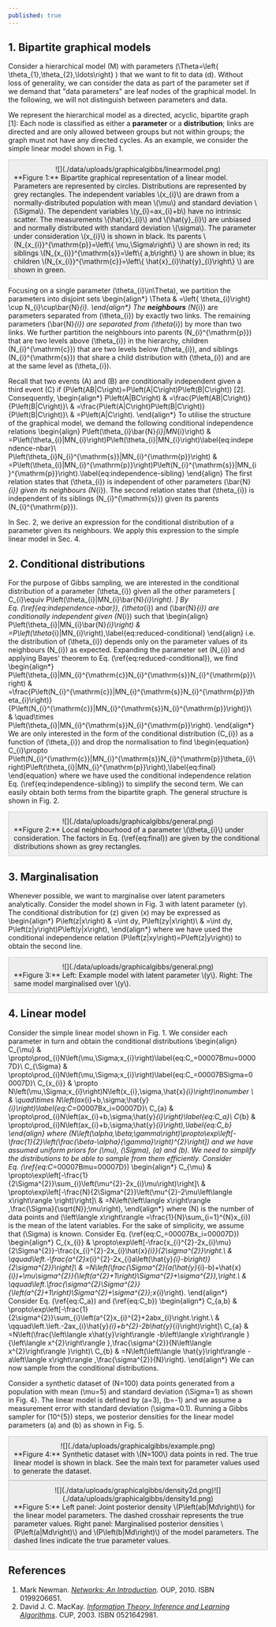 ```yaml
---
published: true
---
```



## 1\. Bipartite graphical models

Consider a hierarchical model \(M\) with parameters \(\Theta=\left\{ \theta_{1},\theta_{2},\ldots\right\} \) that we want to fit to data \(d\). Without loss of generality, we can consider the data as part of the parameter set if we demand that "data parameters" are leaf nodes of the graphical model. In the following, we will not distinguish between parameters and data.

We represent the hierarchical model as a directed, acyclic, bipartite graph [1]: Each node is classified as either a **parameter** or a **distribution**; links are directed and are only allowed between groups but not within groups; the graph must not have any directed cycles. As an example, we consider the simple linear model shown in Fig. 1.

<style scoped="" type="text/css">div.figure { background: #EEE; border: #CCC solid 1px; width: 100%; padding: 10px; };</style>

<div class="figure">

<center>![](./data/uploads/graphicalgibbs/linearmodel.png)</center>

<div>**Figure 1:** Bipartite graphical representation of a linear model. Parameters are represented by circles. Distributions are represented by grey rectangles. The independent variables \(x_{i}\) are drawn from a normally-distributed population with mean \(\mu\) and standard deviation \(\Sigma\). The dependent variables \(y_{i}=ax_{i}+b\) have no intrinsic scatter. The measurements \(\hat{x}_{i}\) and \(\hat{y}_{i}\) are unbiased and normally distributed with standard deviation \(\sigma\). The parameter under consideration \(x_{i}\) is shown in black. Its parents \(N_{x_{i}}^{\mathrm{p}}=\left\{ \mu,\Sigma\right\} \) are shown in red; its siblings \(N_{x_{i}}^{\mathrm{s}}=\left\{ a,b\right\} \) are shown in blue; its children \(N_{x_{i}}^{\mathrm{c}}=\left\{ \hat{x}_{i}\hat{y}_{i}\right\} \) are shown in green.</div>

</div>

Focusing on a single parameter \(\theta_{i}\in\Theta\), we partition the parameters into disjoint sets \begin{align*} \Theta & =\left\{ \theta_{i}\right\} \cup N_{i}\cup\bar{N}_{i}. \end{align*} The **neighbours** \(N_{i}\) are parameters separated from \(\theta_{i}\) by exactly two links. The remaining parameters \(\bar{N}_{i}\) are separated from \(\theta_{i}\) by more than two links. We further partition the neighbours into parents \(N_{i}^{\mathrm{p}}\) that are two levels above \(\theta_{i}\) in the hierarchy, children \(N_{i}^{\mathrm{c}}\) that are two levels below \(\theta_{i}\), and siblings \(N_{i}^{\mathrm{s}}\) that share a child distribution with \(\theta_{i}\) and are at the same level as \(\theta_{i}\).

Recall that two events \(A\) and \(B\) are conditionally independent given a third event \(C\) if \(P\left(AB|C\right)=P\left(A|C\right)P\left(B|C\right)\) [2]. Consequently, \begin{align*} P\left(A|BC\right) & =\frac{P\left(AB|C\right)}{P\left(B|C\right)}\\ & =\frac{P\left(A|C\right)P\left(B|C\right)}{P\left(B|C\right)}\\ & =P\left(A|C\right). \end{align*} To utilise the structure of the graphical model, we demand the following conditional independence relations \begin{align} P\left(\theta_{i}\bar{N}_{i}|MN_{i}\right) & =P\left(\theta_{i}|MN_{i}\right)P\left(\theta_{i}|MN_{i}\right)\label{eq:independence-nbar}\\ P\left(\theta_{i}N_{i}^{\mathrm{s}}|MN_{i}^{\mathrm{p}}\right) & =P\left(\theta_{i}|MN_{i}^{\mathrm{p}}\right)P\left(N_{i}^{\mathrm{s}}|MN_{i}^{\mathrm{p}}\right).\label{eq:independence-sibling} \end{align} The first relation states that \(\theta_{i}\) is independent of other parameters \(\bar{N}_{i}\) given its neighbours \(N_{i}\). The second relation states that \(\theta_{i}\) is independent of its siblings \(N_{i}^{\mathrm{s}}\) given its parents \(N_{i}^{\mathrm{p}}\).

In Sec. 2, we derive an expression for the conditional distribution of a parameter given its neighbours. We apply this expression to the simple linear model in Sec. 4.

## 2\. Conditional distributions

For the purpose of Gibbs sampling, we are interested in the conditional distribution of a parameter \(\theta_{i}\) given all the other parameters \[ C_{i}\equiv P\left(\theta_{i}|MN_{i}\bar{N}_{i}\right). \] By Eq. (\ref{eq:independence-nbar}), \(\theta_{i}\) and \(\bar{N}_{i}\) are conditionally independent given \(N_{i}\) such that \begin{align} P\left(\theta_{i}|MN_{i}\bar{N}_{i}\right) & =P\left(\theta_{i}|MN_{i}\right),\label{eq:reduced-conditional} \end{align} i.e. the distribution of \(\theta_{i}\) depends only on the parameter values of its neighbours \(N_{i}\) as expected. Expanding the parameter set \(N_{i}\) and applying Bayes' theorem to Eq. (\ref{eq:reduced-conditional}), we find \begin{align*} P\left(\theta_{i}|MN_{i}^{\mathrm{c}}N_{i}^{\mathrm{s}}N_{i}^{\mathrm{p}}\right) & =\frac{P\left(N_{i}^{\mathrm{c}}|MN_{i}^{\mathrm{s}}N_{i}^{\mathrm{p}}\theta_{i}\right)}{P\left(N_{i}^{\mathrm{c}}|MN_{i}^{\mathrm{s}}N_{i}^{\mathrm{p}}\right)}\\ & \quad\times P\left(\theta_{i}|MN_{i}^{\mathrm{s}}N_{i}^{\mathrm{p}}\right). \end{align*} We are only interested in the form of the conditional distribution \(C_{i}\) as a function of \(\theta_{i}\) and drop the normalisation to find \begin{equation} C_{i}\propto P\left(N_{i}^{\mathrm{c}}|MN_{i}^{\mathrm{s}}N_{i}^{\mathrm{p}}\theta_{i}\right)P\left(\theta_{i}|MN_{i}^{\mathrm{p}}\right),\label{eq:final} \end{equation} where we have used the conditional independence relation Eq. (\ref{eq:independence-sibling}) to simplify the second term. We can easily obtain both terms from the bipartite graph. The general structure is shown in Fig. 2.

<div class="figure">

<center>![](./data/uploads/graphicalgibbs/general.png)</center>

<div>**Figure 2:** Local neighbourhood of a parameter \(\theta_{i}\) under consideration. The factors in Eq. (\ref{eq:final}) are given by the conditional distributions shown as grey rectangles.</div>

</div>

## 3\. Marginalisation

Whenever possible, we want to marginalise over latent parameters analytically. Consider the model shown in Fig. 3 with latent parameter \(y\). The conditional distribution for \(z\) given \(x\) may be expressed as \begin{align*} P\left(z|x\right) & =\int dy\, P\left(zy|x\right)\\ & =\int dy\, P\left(z|y\right)P\left(y|x\right), \end{align*} where we have used the conditional independence relation \(P\left(z|xy\right)=P\left(z|y\right)\) to obtain the second line.

<div class="figure">

<center>![](./data/uploads/graphicalgibbs/general.png)</center>

<div>**Figure 3:** Left: Example model with latent parameter \(y\). Right: The same model marginalised over \(y\).</div>

</div>

## 4\. Linear model

Consider the simple linear model shown in Fig. 1\. We consider each parameter in turn and obtain the conditional distributions \begin{align} C_{\mu} & \propto\prod_{i}N\left(\mu,\Sigma;x_{i}\right)\label{eq:C_=00007Bmu=00007D}\\ C_{\Sigma} & \propto\prod_{i}N\left(\mu,\Sigma;x_{i}\right)\label{eq:C_=00007BSigma=00007D}\\ C_{x_{i}} & \propto N\left(\mu,\Sigma;x_{i}\right)N\left(x_{i},\sigma,\hat{x}_{i}\right)\nonumber \\ & \quad\times N\left(ax_{i}+b,\sigma;\hat{y}_{i}\right)\label{eq:C_=00007Bx_i=00007D}\\ C_{a} & \propto\prod_{i}N\left(ax_{i}+b,\sigma;\hat{y}_{i}\right)\label{eq:C_a}\\ C_{b} & \propto\prod_{i}N\left(ax_{i}+b,\sigma;\hat{y}_{i}\right),\label{eq:C_b} \end{align} where \(N\left(\alpha,\beta;\gamma\right)\propto\exp\left[-\frac{1}{2}\left(\frac{\beta-\alpha}{\gamma}\right)^{2}\right]\) and we have assumed uniform priors for \(\mu\), \(\Sigma\), \(a\) and \(b\). We need to simplify the distributions to be able to sample from them efficiently. Consider Eq. (\ref{eq:C_=00007Bmu=00007D}) \begin{align*} C_{\mu} & \propto\exp\left[-\frac{1}{2\Sigma^{2}}\sum_{i}\left(\mu^{2}-2x_{i}\mu\right)\right]\\ & \propto\exp\left[-\frac{N}{2\Sigma^{2}}\left(\mu^{2}-2\mu\left\langle x\right\rangle \right)\right]\\ & =N\left(\left\langle x\right\rangle ,\frac{\Sigma}{\sqrt{N}};\mu\right), \end{align*} where \(N\) is the number of data points and \(\left\langle x\right\rangle =\frac{1}{N}\sum_{i=1}^{N}x_{i}\) is the mean of the latent variables. For the sake of simplicity, we assume that \(\Sigma\) is known. Consider Eq. (\ref{eq:C_=00007Bx_i=00007D}) \begin{align*} C_{x_{i}} & \propto\exp\left[-\frac{x_{i}^{2}-2x_{i}\mu}{2\Sigma^{2}}-\frac{x_{i}^{2}-2x_{i}\hat{x}_{i}}{2\sigma^{2}}\right.\\ & \qquad\left.-\frac{a^{2}x_{i}^{2}-2x_{i}a\left(\hat{y}_{i}-b\right)}{2\sigma^{2}}\right]\\ & =N\left(\frac{\Sigma^{2}(a(\hat{y}_{i}-b)+\hat{x}_{i})+\mu\sigma^{2}}{\left(a^{2}+1\right)\Sigma^{2}+\sigma^{2}},\right.\\ & \qquad\left.\frac{\sigma^{2}\Sigma^{2}}{\left(a^{2}+1\right)\Sigma^{2}+\sigma^{2}};x_{i}\right). \end{align*} Consider Eq. (\ref{eq:C_a}) and (\ref{eq:C_b}) \begin{align*} C_{a,b} & \propto\exp\left[-\frac{1}{2\sigma^{2}}\sum_{i}\left(a^{2}x_{i}^{2}+2abx_{i}\right.\right.\\ & \qquad\left.\left.-2ax_{i}\hat{y}_{i}+b^{2}-2b\hat{y}_{i}\right)\right]\\ C_{a} & =N\left(\frac{\left\langle x\hat{y}\right\rangle -b\left\langle x\right\rangle }{\left\langle x^{2}\right\rangle },\frac{\sigma^{2}}{N\left\langle x^{2}\right\rangle }\right)\\ C_{b} & =N\left(\left\langle \hat{y}\right\rangle -a\left\langle x\right\rangle ,\frac{\sigma^{2}}{N}\right). \end{align*} We can now sample from the conditional distributions.

Consider a synthetic dataset of \(N=100\) data points generated from a population with mean \(\mu=5\) and standard deviation \(\Sigma=1\) as shown in Fig. 4}. The linear model is defined by \(a=3\), \(b=-1\) and we assume a measurement error with standard deviation \(\sigma=0.1\). Running a Gibbs sampler for \(10^{5}\) steps, we posterior densities for the linear model parameters \(a\) and \(b\) as shown in Fig. 5.

<div class="figure">

<center>![](./data/uploads/graphicalgibbs/example.png)</center>

<div>**Figure 4:** Synthetic dataset with \(N=100\) data points in red. The true linear model is shown in black. See the main text for parameter values used to generate the dataset.</div>

</div>

<div class="figure">

<center>![](./data/uploads/graphicalgibbs/density2d.png)![](./data/uploads/graphicalgibbs/density1d.png)</center>

<div>**Figure 5:** Left panel: Joint posterior density \(P\left(ab|Md\right)\) for the linear model parameters. The dashed crosshair represents the true parameter values. Right panel: Marginalised posterior densities \(P\left(a|Md\right)\) and \(P\left(b|Md\right)\) of the model parameters. The dashed lines indicate the true parameter values.</div>

</div>

## References

1.  Mark Newman. _[Networks: An Introduction](http://www.amazon.co.uk/Networks-Introduction-Mark-Newman/dp/0199206651)_. OUP, 2010\. ISBN 0199206651.
2.  David J. C. MacKay. _[Information Theory, Inference and Learning Algorithms](http://www.amazon.co.uk/Information-Theory-Inference-Learning-Algorithms/dp/0521642981)_. CUP, 2003\. ISBN 0521642981.
